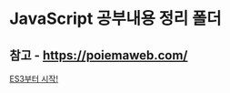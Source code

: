 # JavaScript 공부내용 정리 폴더

##  참고 - https://poiemaweb.com/

[ES3부터 시작!](https://github.com/Sung-jin/study/tree/master/javascript/ES3)
